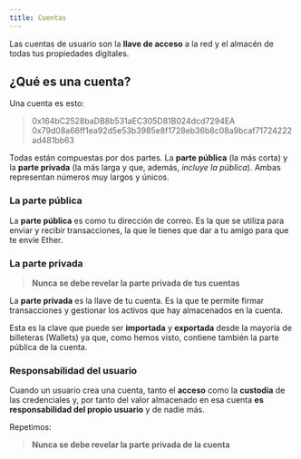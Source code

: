 ```yaml
---
title: Cuentas
---
```


Las cuentas de usuario son la **llave de acceso** a la red y el almacén de todas tus propiedades digitales.

## ¿Qué es una cuenta?

Una cuenta es esto:

>0x164bC2528baDB8b531aEC305D81B024dcd7294EA
>0x79d08a66ff1ea92d5e53b3985e8f1728eb36b8c08a9bcaf71724222ad481bb63

Todas están compuestas por dos partes. La **parte pública** (la más corta) y la **parte privada** (la más larga y que, además, _incluye la pública_). Ambas representan números muy largos y únicos.

### La parte pública

La **parte pública** es como tu dirección de correo. Es la que se utiliza para enviar y recibir transacciones, la que le tienes que dar a tu amigo para que te envíe Ether.

### La parte privada

> **Nunca se debe revelar la parte privada de tus cuentas**

La **parte privada** es la llave de tu cuenta. Es la que te permite firmar transacciones y gestionar los activos que hay almacenados en la cuenta.

Esta es la clave que puede ser **importada** y **exportada** desde la mayoría de billeteras (Wallets) ya que, como hemos visto, contiene también la parte pública de la cuenta.

### Responsabilidad del usuario

Cuando un usuario crea una cuenta, tanto el **acceso** como la **custodia** de las credenciales y, por tanto del valor almacenado en esa cuenta **es responsabilidad del propio usuario** y de nadie más.

Repetimos:

> **Nunca se debe revelar la parte privada de la cuenta**

